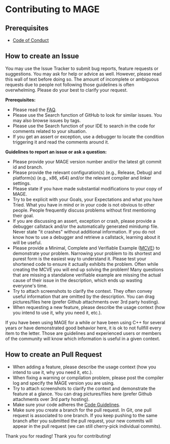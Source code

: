 # Contributing to MAGE

## Prerequisites
* [Code of Conduct](CODE_OF_CONDUCT.md)

## How to create an Issue
You may use the Issue Tracker to submit bug reports, feature requests or suggestions. You may ask for help or advice as well. However, please read this wall of text before doing so. The amount of incomplete or ambiguous requests due to people not following those guidelines is often overwhelming. Please do your best to clarify your request.

**Prerequisites:**
* Please read the [FAQ](meta/faq.md).
* Please use the Search function of GitHub to look for similar issues. You may also browse issues by tags.
* Please use the Search function of your IDE to search in the code for comments related to your situation.
* If you get an assert or exception, use a debugger to locate the condition triggering it and read the comments around it.

**Guidelines to report an issue or ask a question:**
* Please provide your MAGE version number and/or the latest git commit id and branch.
* Please provide the relevant configuration(s) (e.g., Release, Debug) and platform(s) (e.g., x86, x64) and/or the relevant compiler and linker settings.
* Please state if you have made substantial modifications to your copy of MAGE.
* Try to be explicit with your Goals, your Expectations and what you have Tried. What you have in mind or in your code is not obvious to other people. People frequently discuss problems without first mentioning their goal.
* If you are discussing an assert, exception or crash, please provide a debugger callstack and/or the automatically generated minidump file. Never state "it crashes" without additional information. If you do not know how to use a debugger and retrieve a callstack, learning about it will be useful.
* Please provide a Minimal, Complete and Verifiable Example ([MCVE](https://stackoverflow.com/help/mcve)) to demonstrate your problem. Narrowing your problem to its shortest and purest form is the easiest way to understand it. Please test your shortened code to ensure it actually exhibits the problem. Often while creating the MCVE you will end up solving the problem! Many questions that are missing a standalone verifiable example are missing the actual cause of their issue in the description, which ends up wasting everyone's time.
* Try to attach screenshots to clarify the context. They often convey useful information that are omitted by the description. You can drag pictures/files here (prefer Github attachments over 3rd party hosting).
* When requesting a new feature, please describe the usage context (how you intend to use it, why you need it, etc.).

If you have been using MAGE for a while *or* have been using C++ for several years *or* have demonstrated good behavior here, it is ok to not fullfill every item to the letter. Those are guidelines and experienced users or members of the community will know which information is useful in a given context.

## How to create an Pull Request
* When adding a feature, please describe the usage context (how you intend to use it, why you need it, etc.).
* When fixing a warning or compilation problem, please post the compiler log and specify the MAGE version you are using.
* Try to attach screenshots to clarify the context and demonstrate the feature at a glance. You can drag pictures/files here (prefer Github attachments over 3rd party hosting).
* Make sure your code adheres the [Code Guidelines](meta/code-guidelines.md).
* Make sure you create a branch for the pull request. In Git, one pull request is associated to one branch. If you keep pushing to the same branch after you submitted the pull request, your new commits will appear in the pull request (we can still cherry-pick individual commits).

Thank you for reading! Thank you for contributing!
